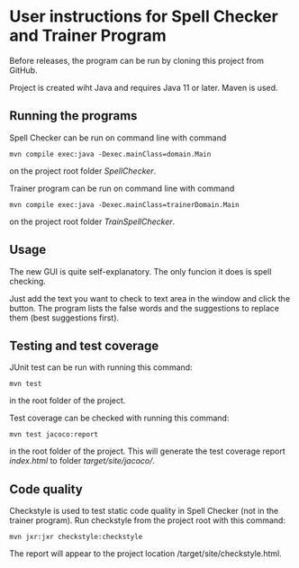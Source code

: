 # User instructions for Spell Checker and Trainer Program

Before releases, the program can be run by cloning this project from GitHub.

Project is created wiht Java and requires Java 11 or later. Maven is used.

## Running the programs

Spell Checker can be run on command line with command
```
mvn compile exec:java -Dexec.mainClass=domain.Main              
```
on the project root folder _SpellChecker_.

Trainer program can be run on command line with command
```
mvn compile exec:java -Dexec.mainClass=trainerDomain.Main 
```
on the project root folder _TrainSpellChecker_.

## Usage

The new GUI is quite self-explanatory. The only funcion it does is spell checking.

Just add the text you want to check to text area in the window and click the button.
The program lists the false words and the suggestions to replace them (best suggestions first).

## Testing and test coverage

JUnit test can be run with running this command:
```
mvn test
```
in the root folder of the project.

Test coverage can be checked with running this command:
```
mvn test jacoco:report
```
in the root folder of the project. This will generate the test coverage report _index.html_ to folder _target/site/jacoco/_.

## Code quality

Checkstyle is used to test static code quality in Spell Checker (not in the trainer program). Run checkstyle from the project root with this command:
```
mvn jxr:jxr checkstyle:checkstyle
```
The report will appear to the project location /target/site/checkstyle.html.
